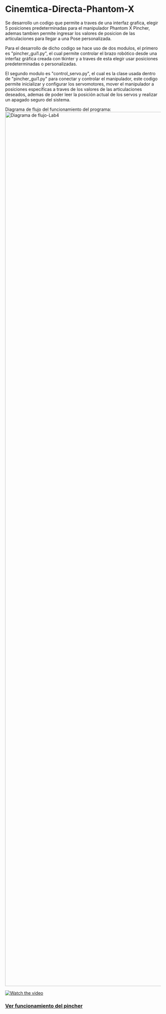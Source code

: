 # Cinemtica-Directa-Phantom-X


Se desarrollo un codigo que permite a traves de una interfaz grafica, elegir 5 posiciones predeterminadas para el manipulador Phantom X Pincher, ademas tambien permite ingresar los valores de posicion de las articulaciones para llegar a una Pose personalizada.

Para el desarrollo de dicho codigo se hace uso de dos modulos, el primero es "pincher_gui1.py", el cual  permite controlar el brazo robótico desde una interfaz gráfica creada con tkinter y a traves de esta elegir usar posiciones predeterminadas o personalizadas.

El segundo modulo es "control_servo.py", el cual es la clase usada dentro de "pincher_gui1.py" para conectar y controlar el manipulador, este codigo permite inicializar y configurar los servomotores, mover el manipulador a posiciones específicas a traves de los valores de las articulaciones deseados, ademas de poder leer la posición actual de los servos y realizar un apagado seguro del sistema.

Diagrama de flujo del funcionamiento del programa:
<img width="3840" height="2829" alt="Diagrama de flujo-Lab4" src="https://github.com/user-attachments/assets/8ad69666-2e1c-4486-8269-7ed241091839" />






[![Watch the video](https://img.youtube.com/vi/Ux1G4xT9eyA/maxresdefault.jpg)](https://youtube.com/shorts/Ux1G4xT9eyA?si=BwozMbiXwo5YeY_l)

### [Ver funcionamiento del pincher](https://youtu.be/Ux1G4xT9eyA)
